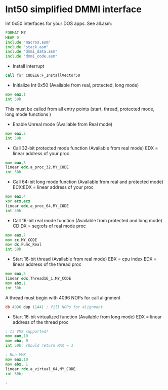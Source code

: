# Int50 simplified DMMI interface

Int 0x50 interfaces for your DOS apps. See all.asm:

```asm
FORMAT MZ
HEAP 0
include "macros.asm"
include "stack.asm"
include "dmmi_data.asm"
include "dmmi_code.asm"
```

* Install interrupt
```asm
call far CODE16:F_InstallVector50
```


* Initialize Int 0x50 (Available from real, protected, long mode)
```asm
mov eax,1
int 50h
```

This must be called from all entry points (start, thread, protected mode, long mode functions )

* Enable Unreal mode (Available from Real mode)
```asm
mov eax,2
int 50h
```

* Call 32-bit protected mode function (Available from real mode)
EDX = linear address of your proc

```asm
mov eax,3
linear edx,a_proc_32,MY_CODE
int 50h
```

* Call 64-bit long mode function (Available from real and protected mode)
ECX:EDX = linear address of your proc
```asm
mov eax,4
xor ecx,ecx
linear edx,a_proc_64,MY_CODE
int 50h
```

* Call 16-bit real mode function (Available from protected and long mode)
CD:DX = seg:ofs of real mode proc
```asm
mov eax,7
mov cx,MY_CODE
mov dx,Func_Real
int 50h
```

* Start 16-bit thread (Available from real mode)
EBX = cpu index
EDX = linear address of the thread proc
```asm
mov eax,5
linear edx,Thread16_1,MY_CODE
mov ebx,1
int 50h
```

A thread must begin with 4096 NOPs for call alignment
```asm
db 4096 dup (144) ; fill NOPs for alignment
```

* Start 16-bit virtualized function (Available from long mode)
EDX = linear address of the thread proc
```asm
; Is VMX supported?
mov eax,10
mov ebx, 0
int 50h; should return RAX = 1

; Run VMX
mov eax,10
mov ebx, 1
linear rdx,a_virtual_64,MY_CODE
int 50h;

;
```


